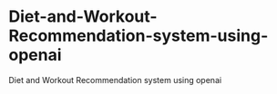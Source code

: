 # Diet-and-Workout-Recommendation-system-using-openai
Diet and Workout Recommendation system using openai
